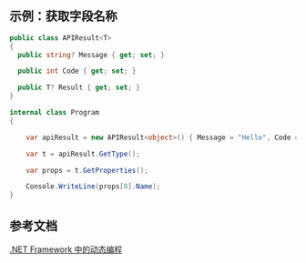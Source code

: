 ## 示例：获取字段名称

```cs
public class APIResult<T>
{
  public string? Message { get; set; }

  public int Code { get; set; }

  public T? Result { get; set; }
}

internal class Program
{

    var apiResult = new APIResult<object>() { Message = "Hello", Code = 200, Result = { } };

    var t = apiResult.GetType();

    var props = t.GetProperties();

    Console.WriteLine(props[0].Name);
}
```

## 参考文档

[.NET Framework 中的动态编程](https://docs.microsoft.com/zh-cn/dotnet/framework/reflection-and-codedom/)
